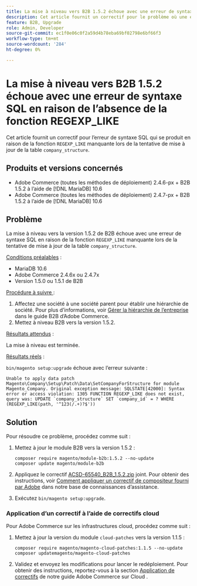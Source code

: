 ```yaml
---
title: La mise à niveau vers B2B 1.5.2 échoue avec une erreur de syntaxe SQL en raison de l’absence de la fonction REGEXP_LIKE
description: Cet article fournit un correctif pour le problème où une erreur de syntaxe SQL se produit en raison de la fonction REGEXP_LIKE manquante lors de la tentative de mise à jour de la table company_structure.
feature: B2B, Upgrade
role: Admin, Developer
source-git-commit: ec1f0e06c0f2a59d4b78eba69bf02798e6bf66f3
workflow-type: tm+mt
source-wordcount: '284'
ht-degree: 0%

---
```


# La mise à niveau vers B2B 1.5.2 échoue avec une erreur de syntaxe SQL en raison de l’absence de la fonction REGEXP_LIKE

Cet article fournit un correctif pour l’erreur de syntaxe SQL qui se produit en raison de la fonction `REGEXP_LIKE` manquante lors de la tentative de mise à jour de la table `company_structure`.

## Produits et versions concernés

* Adobe Commerce (toutes les méthodes de déploiement) 2.4.6-px + B2B 1.5.2 à l’aide de [!DNL MariaDB] 10.6
* Adobe Commerce (toutes les méthodes de déploiement) 2.4.7-px + B2B 1.5.2 à l’aide de [!DNL MariaDB] 10.6

## Problème

La mise à niveau vers la version 1.5.2 de B2B échoue avec une erreur de syntaxe SQL en raison de la fonction `REGEXP_LIKE` manquante lors de la tentative de mise à jour de la table `company_structure`.

<u>Conditions préalables</u> :

* MariaDB 10.6
* Adobe Commerce 2.4.6x ou 2.4.7x
* Version 1.5.0 ou 1.5.1 de B2B

<u>Procédure à suivre </u> :

1. Affectez une société à une société parent pour établir une hiérarchie de société. Pour plus d’informations, voir [Gérer la hiérarchie de l’entreprise](https://experienceleague.adobe.com/en/docs/commerce-admin/b2b/company-management/manage-company-hierarchy) dans le guide B2B d’Adobe Commerce.
1. Mettez à niveau B2B vers la version 1.5.2.

<u>Résultats attendus</u> :

La mise à niveau est terminée.

<u>Résultats réels</u> :

`bin/magento setup:upgrade` échoue avec l’erreur suivante :

```
Unable to apply data patch Magento\Company\Setup\Patch\Data\SetCompanyForStructure for module Magento_Company. Original exception message: SQLSTATE[42000]: Syntax error or access violation: 1305 FUNCTION REGEXP_LIKE does not exist, query was: UPDATE `company_structure` SET `company_id` = ? WHERE (REGEXP_LIKE(path, '^123(/.+)?$'))
```

## Solution

Pour résoudre ce problème, procédez comme suit :

1. Mettez à jour le module B2B vers la version 1.5.2 :

   ```
   composer require magento/module-b2b:1.5.2 --no-update
   composer update magento/module-b2b
   ```

1. Appliquez le correctif [ACSD-65540_B2B_1.5.2.zip](assets/ACSD-65540_B2B_1.5.2.zip) joint. Pour obtenir des instructions, voir [Comment appliquer un correctif de compositeur fourni par Adobe](/help/how-to/general/how-to-apply-a-composer-patch-provided-by-magento.md) dans notre base de connaissances d’assistance.
1. Exécutez `bin/magento setup:upgrade`.

### Application d’un correctif à l’aide de correctifs cloud

Pour Adobe Commerce sur les infrastructures cloud, procédez comme suit :

1. Mettez à jour la version du module `cloud-patches` vers la version 1.1.5 :

   ```
   composer require magento/magento-cloud-patches:1.1.5 --no-update
   composer updatemagento/magento-cloud-patches
   ```

1. Validez et envoyez les modifications pour lancer le redéploiement. Pour obtenir des instructions, reportez-vous à la section [Application de correctifs](https://experienceleague.adobe.com/en/docs/commerce-on-cloud/user-guide/develop/upgrade/apply-patches) de notre guide Adobe Commerce sur Cloud .
